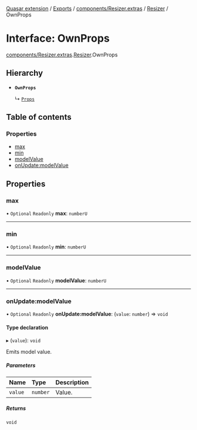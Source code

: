 [Quasar extension](../index.md) / [Exports](../modules.md) / [components/Resizer.extras](../modules/components_Resizer_extras.md) / [Resizer](../modules/components_Resizer_extras.Resizer.md) / OwnProps

# Interface: OwnProps

[components/Resizer.extras](../modules/components_Resizer_extras.md).[Resizer](../modules/components_Resizer_extras.Resizer.md).OwnProps

## Hierarchy

- **`OwnProps`**

  ↳ [`Props`](components_Resizer_extras.Resizer.Props.md)

## Table of contents

### Properties

- [max](components_Resizer_extras.Resizer.OwnProps.md#max)
- [min](components_Resizer_extras.Resizer.OwnProps.md#min)
- [modelValue](components_Resizer_extras.Resizer.OwnProps.md#modelvalue)
- [onUpdate:modelValue](components_Resizer_extras.Resizer.OwnProps.md#onupdate:modelvalue)

## Properties

### max

• `Optional` `Readonly` **max**: `numberU`

___

### min

• `Optional` `Readonly` **min**: `numberU`

___

### modelValue

• `Optional` `Readonly` **modelValue**: `numberU`

___

### onUpdate:modelValue

• `Optional` `Readonly` **onUpdate:modelValue**: (`value`: `number`) => `void`

#### Type declaration

▸ (`value`): `void`

Emits model value.

##### Parameters

| Name | Type | Description |
| :------ | :------ | :------ |
| `value` | `number` | Value. |

##### Returns

`void`
